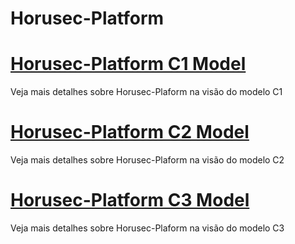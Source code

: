 # Horusec-Platform


# [Horusec-Platform C1 Model](/pt-br/Horusec-Platform/c1/HOME)
  Veja mais detalhes sobre Horusec-Plaform na visão do modelo C1

# [Horusec-Platform C2 Model](/pt-br/Horusec-Platform/c2/HOME)
  Veja mais detalhes sobre Horusec-Plaform na visão do modelo C2

# [Horusec-Platform C3 Model](/pt-br/Horusec-Platform/c3/HOME)
  Veja mais detalhes sobre Horusec-Plaform na visão do modelo C3